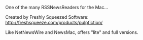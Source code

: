 One of the many RSSNewsReaders for the Mac...

Created by Freshly Squeezed Software: http://freshsqueeze.com/products/pulpfiction/

Like NetNewsWire and NewsMac, offers "lite" and full versions.
